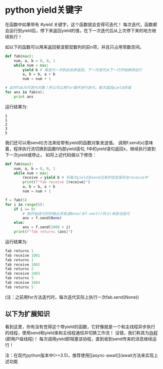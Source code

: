 # python yield关键字
在函数中如果带有 #yield 关键字，这个函数就会变得可迭代！
每次迭代，函数都会运行到yield后，停下来返回yield的值，在下一次迭代后从上次停下来的地方继续执行！

如以下的函数可以用来返回斐波那契数列的前n项，并且只占用常数空间。
```py
def fab(max): 
    num, a, b = 0, 0, 1 
    while num < max: 
        yield b # 每迭代一次到此处即返回，下一次迭代从下一行开始继续运行
        a, b = b, a + b 
        num = num + 1

# 此时fab为可迭代对象！所以可以用for循环进行迭代，每次返回yield的值
for ans in fab(n): 
    print ans
```
运行结果为:
```
1
1 
2 
3 
5
```

我们还可以用send()方法来给带有yield的函数对象发送值。
调用f.send(x)意味着，程序执行流切换到函数f内部yield语句, f中的yield语句返回x，继续执行直到下一次yield或停止。
如将上述代码做以下修改：
```py
def fab(max): 
    num, a, b = 0, 0, 1 
    while num < max: 
        receive = yield b # 将每次yield后send过来的信息保存在receive中
        print(f"fab receive {receive}")
        a, b = b, a + b 
        num = num + 1

f = fab(5)
for i in range(5):
    if i == 0:
        # 刚开始迭代的时候必须发送None(与f.next()同义)来启动迭代
        ans = f.send(None) 
    else:
        ans = f.send(1000 + i)
    print(f"fab returns {ans}")
```

运行结果为:
```py
fab returns 1
fab receive 1001
fab returns 1
fab receive 1002
fab returns 2
fab receive 1003
fab returns 3
fab receive 1004
fab returns 5
```
(注：之前用for方法迭代时，每次迭代实际上执行一次fab.send(None))

## 以下为扩展知识
看到这里，你有没有觉得这个带yield的函数，它好像就是一个和主线程异步执行的线程，使用send和yield来和主线程通信并切换工作流！
没错，我们称其为[协程](../os-knowledge/coroutine.md)(即用户级线程)！
每次调用yield即阻塞该协程，直到收到send传来的消息继续运行！

注：在现代python版本中(>=3.5)，推荐使用[[async-await]]/await方法来实现上述功能


